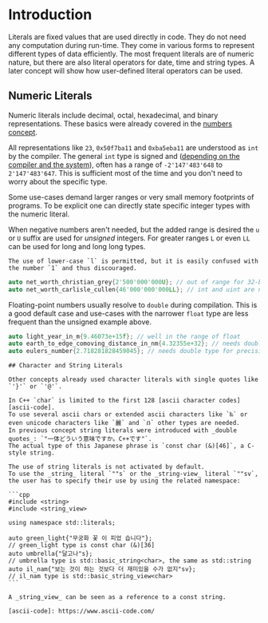 # Introduction

Literals are fixed values that are used directly in code.
They do not need any computation during run-time.
They come in various forms to represent different types of data efficiently.
The most frequent literals are of numeric nature, but there are also literal operators for date, time and string types.
A later concept will show how user-defined literal operators can be used.

## Numeric Literals

Numeric literals include decimal, octal, hexadecimal, and binary representations.
These basics were already covered in the [numbers concept][numbers-concept].

All representations like `23`, `0x50f7ba11` and `0xba5eba11` are understood as `int` by the compiler.
The general `int` type is signed and ([depending on the compiler and the system][in-depth-integers]), often has a range of `-2'147'483'648` to `2'147'483'647`.
This is sufficient most of the time and you don't need to worry about the specific type.

Some use-cases demand larger ranges or very small memory footprints of programs.
To be explicit one can directly state specific integer types with the numeric literal.

When negative numbers aren't needed, but the added range is desired the `u` or `U` suffix are used for _unsigned_ integers.
For greater ranges `L` or even `LL` can be used for long and long long types.

~~~~exercism/caution
The use of lower-case `l` is permitted, but it is easily confused with the number `1` and thus discouraged.
~~~~

```cpp
auto net_worth_christian_grey{2'500'000'000U}; // out of range for 32-bit integers
auto net_worth_carlisle_cullen{46'000'000'000LL}; // int and uint are not enough
```

Floating-point numbers usually resolve to `double` during compilation.
This is a good default case and use-cases with the narrower `float` type are less frequent than the unsigned example above.

```cpp
auto light_year_in_m{9.46073e+15f}; // well in the range of float
auto earth_to_edge_comoving_distance_in_nm{4.32355e+32}; // needs double type for magnitude
auto eulers_number{2.718281828459045}; // needs double type for precision
```

~~~~exercism/advanced
## Character and String Literals

Other concepts already used character literals with single quotes like `'}'` or `'@'`.

In C++ `char` is limited to the first 128 [ascii character codes][ascii-code].
To use several ascii chars or extended ascii characters like `‰` or even unicode characters like `麗` and `ẞ` other types are needed.
In previous concept string literals were introduced with _double quotes_: `"一体どういう意味ですか。C++です"`.
The actual type of this Japanese phrase is `const char (&)[46]`, a C-style string.

The use of string literals is not activated by default.
To use the _string_ literal `""s` or the _string-view_ literal `""sv`, the user has to specify their use by using the related namespace:

```cpp
#include <string>
#include <string_view>

using namespace std::literals;

auto green_light{"무궁화 꽃 이 피었 습니다"};
// green_light type is const char (&)[36]
auto umbrella{"달고나"s};
// umbrella type is std::basic_string<char>, the same as std::string
auto il_nam{"보는 것이 하는 것보다 더 재미있을 수가 없지"sv};
// il_nam type is std::basic_string_view<char>
```

A _string_view_ can be seen as a reference to a const string.

[ascii-code]: https://www.ascii-code.com/

~~~~

[numbers-concept]: https://exercism.org/tracks/cpp/concepts/numbers
[in-depth-integers]: https://www.learncpp.com/cpp-tutorial/fixed-width-integers-and-size-t/
